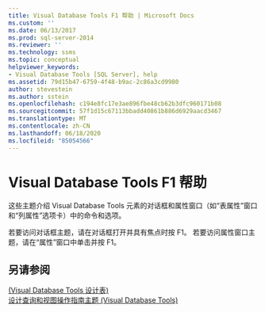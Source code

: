 ```yaml
---
title: Visual Database Tools F1 帮助 | Microsoft Docs
ms.custom: ''
ms.date: 06/13/2017
ms.prod: sql-server-2014
ms.reviewer: ''
ms.technology: ssms
ms.topic: conceptual
helpviewer_keywords:
- Visual Database Tools [SQL Server], help
ms.assetid: 79d15b47-6759-4f48-b9ac-2c86a3cd9980
author: stevestein
ms.author: sstein
ms.openlocfilehash: c194e8fc17e3ae896fbe48cb62b3dfc960171b08
ms.sourcegitcommit: 57f1d15c67113bbadd40861b886d6929aacd3467
ms.translationtype: MT
ms.contentlocale: zh-CN
ms.lasthandoff: 06/18/2020
ms.locfileid: "85054566"
---
```

# <a name="visual-database-tools-f1-help"></a>Visual Database Tools F1 帮助
  这些主题介绍 Visual Database Tools 元素的对话框和属性窗口（如“表属性”窗口和“列属性”选项卡）中的命令和选项。  
  
 若要访问对话框主题，请在对话框打开并具有焦点时按 F1。 若要访问属性窗口主题，请在“属性”窗口中单击并按 F1。  
  
## <a name="see-also"></a>另请参阅  
 [&#40;Visual Database Tools 设计表&#41;](visual-database-tools.md)   
 [设计查询和视图操作指南主题 (Visual Database Tools)](design-queries-and-views-how-to-topics-visual-database-tools.md)  
  
  
